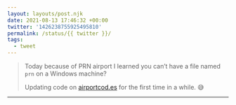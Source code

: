 ```yaml
---
layout: layouts/post.njk
date: 2021-08-13 17:46:32 +00:00
twitter: '1426238755925495810'
permalink: /status/{{ twitter }}/
tags: 
  - tweet
---
```


> Today because of PRN airport I learned you can’t have a file named `prn` on a Windows machine?
> 
> Updating code on [airportcod.es](https://airportcod.es) for the first time in a while. 😅

---
